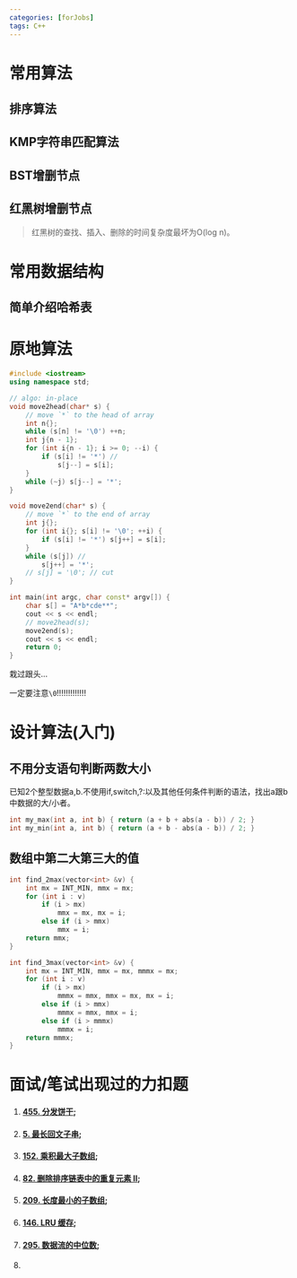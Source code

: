 ```yaml
---
categories: [forJobs]
tags: C++ 
---
```






# 常用算法

## 排序算法



## KMP字符串匹配算法



## BST增删节点



## 红黑树增删节点

>   红黑树的查找、插入、删除的时间复杂度最坏为O(log n)。









# 常用数据结构





## 简单介绍哈希表









# 原地算法



```cpp
#include <iostream>
using namespace std;

// algo: in-place
void move2head(char* s) {
    // move `*` to the head of array
    int n{};
    while (s[n] != '\0') ++n;
    int j{n - 1};
    for (int i{n - 1}; i >= 0; --i) {
        if (s[i] != '*') //
            s[j--] = s[i];
    }
    while (~j) s[j--] = '*';
}

void move2end(char* s) {
    // move `*` to the end of array
    int j{};
    for (int i{}; s[i] != '\0'; ++i) {
        if (s[i] != '*') s[j++] = s[i];
    }
    while (s[j]) //
        s[j++] = '*';
    // s[j] = '\0'; // cut
}

int main(int argc, char const* argv[]) {
    char s[] = "A*b*cde**";
    cout << s << endl;
    // move2head(s);
    move2end(s);
    cout << s << endl;
    return 0;
}
```

栽过跟头...

一定要注意`\0`!!!!!!!!!!!!!





# 设计算法(入门)







## 不用分支语句判断两数大小

已知2个整型数据a,b.不使用if,switch,?:以及其他任何条件判断的语法，找出a跟b中数据的大/小者。

```c
int my_max(int a, int b) { return (a + b + abs(a - b)) / 2; }
int my_min(int a, int b) { return (a + b - abs(a - b)) / 2; }
```



## 数组中第二大第三大的值

```cpp
int find_2max(vector<int> &v) {
    int mx = INT_MIN, mmx = mx;
    for (int i : v)
        if (i > mx)
            mmx = mx, mx = i;
        else if (i > mmx)
            mmx = i;
    return mmx;
}

int find_3max(vector<int> &v) {
    int mx = INT_MIN, mmx = mx, mmmx = mx;
    for (int i : v)
        if (i > mx)
            mmmx = mmx, mmx = mx, mx = i;
        else if (i > mmx)
            mmmx = mmx, mmx = i;
        else if (i > mmmx)
            mmmx = i;
    return mmmx;
}
```



# 面试/笔试出现过的力扣题

1.   #### [455. 分发饼干](https://leetcode.cn/problems/assign-cookies/);

2.   #### [5. 最长回文子串](https://leetcode.cn/problems/longest-palindromic-substring/);

3.   #### [152. 乘积最大子数组](https://leetcode.cn/problems/maximum-product-subarray/);

4.   #### [82. 删除排序链表中的重复元素 II](https://leetcode.cn/problems/remove-duplicates-from-sorted-list-ii/);

5.   #### [209. 长度最小的子数组](https://leetcode.cn/problems/minimum-size-subarray-sum/);

6.   #### [146. LRU 缓存](https://leetcode.cn/problems/lru-cache/);

7.   #### [295. 数据流的中位数](https://leetcode.cn/problems/find-median-from-data-stream/);

8.   
